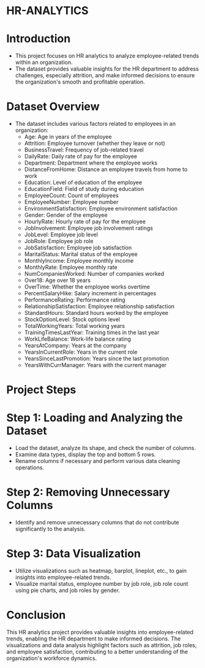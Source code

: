 # HR-ANALYTICS
# Introduction
* This project focuses on HR analytics to analyze employee-related trends within an organization.
* The dataset provides valuable insights for the HR department to address challenges, especially attrition, and make informed decisions to ensure the organization's smooth and profitable operation.
# Dataset Overview
* The dataset includes various factors related to employees in an organization:
  * Age: Age in years of the employee
  * Attrition: Employee turnover (whether they leave or not)
  * BusinessTravel: Frequency of job-related travel
  * DailyRate: Daily rate of pay for the employee
  * Department: Department where the employee works
  * DistanceFromHome: Distance an employee travels from home to work
  * Education: Level of education of the employee
  * EducationField: Field of study during education
  * EmployeeCount: Count of employees
  * EmployeeNumber: Employee number
  * EnvironmentSatisfaction: Employee environment satisfaction
  * Gender: Gender of the employee
  * HourlyRate: Hourly rate of pay for the employee
  * JobInvolvement: Employee job involvement ratings
  * JobLevel: Employee job level
  * JobRole: Employee job role
  * JobSatisfaction: Employee job satisfaction
  * MaritalStatus: Marital status of the employee
  * MonthlyIncome: Employee monthly income
  * MonthlyRate: Employee monthly rate
  * NumCompaniesWorked: Number of companies worked
  * Over18: Age over 18 years
  * OverTime: Whether the employee works overtime
  * PercentSalaryHike: Salary increment in percentages
  * PerformanceRating: Performance rating
  * RelationshipSatisfaction: Employee relationship satisfaction
  * StandardHours: Standard hours worked by the employee
  * StockOptionLevel: Stock options level
  * TotalWorkingYears: Total working years
  * TrainingTimesLastYear: Training times in the last year
  * WorkLifeBalance: Work-life balance rating
  * YearsAtCompany: Years at the company
  * YearsInCurrentRole: Years in the current role
  * YearsSinceLastPromotion: Years since the last promotion
  * YearsWithCurrManager: Years with the current manager
# Project Steps
# Step 1: Loading and Analyzing the Dataset
   * Load the dataset, analyze its shape, and check the number of columns.
   * Examine data types, display the top and bottom 5 rows.
   * Rename columns if necessary and perform various data cleaning operations.
# Step 2: Removing Unnecessary Columns
  * Identify and remove unnecessary columns that do not contribute significantly to the analysis.
# Step 3: Data Visualization
  * Utilize visualizations such as heatmap, barplot, lineplot, etc., to gain insights into employee-related trends.
  * Visualize marital status, employee number by job role, job role count using pie charts, and job roles by gender.
# Conclusion
This HR analytics project provides valuable insights into employee-related trends, enabling the HR department to make informed decisions. The visualizations and data analysis highlight factors such as attrition, job roles, and employee satisfaction, contributing to a better understanding of the organization's workforce dynamics.
